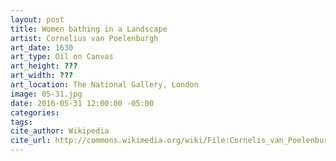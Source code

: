 ```yaml
---
layout: post
title: Women bathing in a Landscape
artist: Cornelius van Poelenburgh
art_date: 1630
art_type: Oil on Canvas
art_height: ???
art_width: ???
art_location: The National Gallery, London
image: 05-31.jpg
date: 2016-05-31 12:00:00 -05:00
categories:
tags:
cite_author: Wikipedia
cite_url: http://commons.wikimedia.org/wiki/File:Cornelis_van_Poelenburch_-_Women_bathing_in_a_Landscape.jpg
---
```

